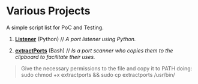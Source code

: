<h1>Various Projects</h1>

A simple script list for PoC and Testing.

1. <b>[Listener](https://github.com/Aokiri/Various-Projects/blob/main/Listener.py)</b> (Python) // <i>A port listener using Python.</i>

2. <b>[extractPorts](https://github.com/Aokiri/Various-Projects/blob/main/extractPorts)</b> (Bash) // <i>Is a port scanner who copies them to the clipboard to facilitate their uses.</i>
> Give the necessary permissions to the file and copy it to PATH doing:
> sudo chmod +x extractports &&
> sudo cp extractports /usr/bin/
